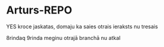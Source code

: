 # Arturs-REPO

YES
kroce jaskatas, domaju ka saies
otrais ieraksts
nu tresais

8rindaq
9rinda
meginu otrajā branchā
nu atkal
